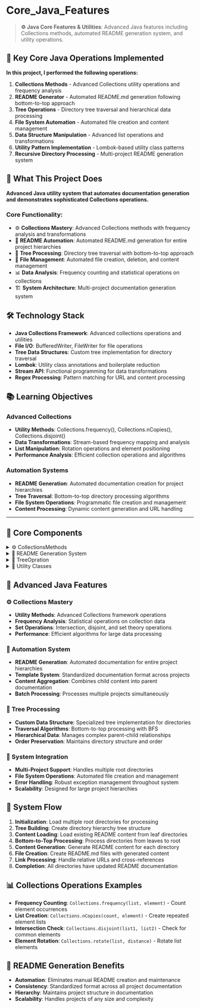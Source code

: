 # Core_Java_Features

> **⚙️ Java Core Features & Utilities**: Advanced Java features including Collections methods, automated README generation system, and utility operations.

## 🎯 Key Core Java Operations Implemented

**In this project, I performed the following operations:**

1) **Collections Methods** - Advanced Collections utility operations and frequency analysis
2) **README Generator** - Automated README.md generation following bottom-to-top approach
3) **Tree Operations** - Directory tree traversal and hierarchical data processing
4) **File System Automation** - Automated file creation and content management
5) **Data Structure Manipulation** - Advanced list operations and transformations
6) **Utility Pattern Implementation** - Lombok-based utility class patterns
7) **Recursive Directory Processing** - Multi-project README generation system

## 🎯 What This Project Does

**Advanced Java utility system that automates documentation generation and demonstrates sophisticated Collections operations.**

### Core Functionality:
- ⚙️ **Collections Mastery**: Advanced Collections methods with frequency analysis and transformations
- 📝 **README Automation**: Automated README.md generation for entire project hierarchies
- 🌳 **Tree Processing**: Directory tree traversal with bottom-to-top approach
- 🔄 **File Management**: Automated file creation, deletion, and content management
- 📊 **Data Analysis**: Frequency counting and statistical operations on collections
- 🏗️ **System Architecture**: Multi-project documentation generation system

## 🛠️ Technology Stack

- **Java Collections Framework**: Advanced collections operations and utilities
- **File I/O**: BufferedWriter, FileWriter for file operations
- **Tree Data Structures**: Custom tree implementation for directory traversal
- **Lombok**: Utility class annotations and boilerplate reduction
- **Stream API**: Functional programming for data transformations
- **Regex Processing**: Pattern matching for URL and content processing

## 📚 Learning Objectives

### Advanced Collections
- **Utility Methods**: Collections.frequency(), Collections.nCopies(), Collections.disjoint()
- **Data Transformations**: Stream-based frequency mapping and analysis
- **List Manipulation**: Rotation operations and element positioning
- **Performance Analysis**: Efficient collection operations and algorithms

### Automation Systems
- **README Generation**: Automated documentation creation for project hierarchies
- **Tree Traversal**: Bottom-to-top directory processing algorithms
- **File System Operations**: Programmatic file creation and management
- **Content Processing**: Dynamic content generation and URL handling

---

## 📂 Core Components

<details>
<summary>⚙️ CollectionsMethods</summary>

**Advanced Collections utility operations and frequency analysis**

- **What it does**: Demonstrates sophisticated Collections framework operations with practical examples
- **Code implementation**: 
  - **nCopies**: `Collections.nCopies(2, "Ram")` creates immutable list with repeated elements
  - **Frequency Analysis**: `Collections.frequency(list, element)` counts element occurrences
  - **Disjoint Check**: `Collections.disjoint(list1, list2)` checks for common elements
  - **List Rotation**: `Collections.rotate(list, distance)` rotates elements left/right
- **Collections operations**:
  - **Immutable Lists**: Creating fixed-size lists with repeated elements
  - **Statistical Analysis**: Frequency counting and occurrence mapping
  - **Set Operations**: Checking for intersection between collections
  - **Element Manipulation**: Rotating list elements in both directions
- **Advanced features**:
  - **Stream Integration**: Combining Collections methods with Stream API
  - **Frequency Mapping**: `collect(Collectors.toMap())` for complete frequency analysis
  - **Duplicate Handling**: Map merge function for handling duplicate keys
  - **Performance**: Efficient operations on large collections
- **Practical applications**:
  - **Data Analysis**: Frequency distribution and statistical operations
  - **List Processing**: Element rotation and positioning algorithms
  - **Set Theory**: Intersection and disjoint set operations
  - **Utility Operations**: Common collection manipulation patterns

</details>

<details>
<summary>📝 README Generation System</summary>

**Automated README.md generation with bottom-to-top approach**

- **What it does**: Generates comprehensive README.md files for entire project hierarchies automatically
- **Code implementation**: 
  - **GenerateReadmeMd**: Main orchestrator processing multiple root directories
  - **CreateReadmeMd**: README content generation and file creation logic
  - **DeleteAndLoadReadMe**: Cleanup and content loading operations
  - **TreeOpration**: Directory tree traversal and hierarchical processing
- **Generation process**:
  - **Multi-Project Support**: Processes multiple root directories simultaneously
  - **Bottom-to-Top**: Starts from leaf directories and works up to root
  - **Content Aggregation**: Combines child README content into parent documentation
  - **URL Processing**: Handles relative URLs and special characters
- **File operations**:
  - **Automated Creation**: Creates README.md files in each directory
  - **Content Management**: Manages existing content and updates
  - **Template System**: Standardized README format across all projects
  - **Link Generation**: Automatic linking between parent and child projects
- **Advanced features**:
  - **Tree Traversal**: Custom tree data structure for directory hierarchy
  - **Content Transformation**: URL encoding and content formatting
  - **Batch Processing**: Processes entire project structures in single execution
  - **Error Handling**: Robust file I/O error management

</details>

<details>
<summary>🌳 TreeOpration</summary>

**Directory tree traversal and hierarchical data processing**

- **What it does**: Implements tree data structure for directory hierarchy processing with bottom-to-top traversal
- **Code implementation**: 
  - **TreeNode Management**: `nodeMap` for efficient node lookup and creation
  - **Parent-Child Relations**: `addNode()` establishes hierarchical relationships
  - **Bottom-to-Top Traversal**: `bottomToTopTraversal()` processes from leaves to root
  - **Queue-Based Processing**: Level-order traversal with result reversal
- **Tree operations**:
  - **Node Creation**: Dynamic node creation with `computeIfAbsent()`
  - **Relationship Building**: Parent-child relationship establishment
  - **Traversal Algorithm**: BFS-based traversal with level tracking
  - **Result Ordering**: Reverses traversal order for bottom-to-top processing
- **Data structures**:
  - **HashMap**: Efficient node lookup by name
  - **LinkedHashSet**: Maintains child order and prevents duplicates
  - **LinkedList**: Queue for BFS traversal and result management
  - **LinkedHashMap**: Preserves insertion order for results
- **Algorithm benefits**:
  - **Efficient Lookup**: O(1) node access via HashMap
  - **Order Preservation**: Maintains directory structure order
  - **Memory Efficient**: Reuses nodes across multiple relationships
  - **Scalable**: Handles large directory hierarchies efficiently

</details>

<details>
<summary>🔧 Utility Classes</summary>

**Lombok-based utility patterns and file management operations**

- **What it does**: Provides utility classes for file operations and content management
- **Code implementation**: 
  - **@UtilityClass**: Lombok annotation for static utility classes
  - **File I/O Operations**: BufferedWriter and FileWriter for efficient file operations
  - **Content Processing**: String manipulation and URL encoding
  - **Error Management**: Comprehensive exception handling for file operations
- **Utility features**:
  - **Static Methods**: All methods are static for utility class pattern
  - **Resource Management**: Try-with-resources for proper file handling
  - **String Processing**: Advanced string manipulation and formatting
  - **Path Operations**: File path resolution and URL generation
- **File management**:
  - **Creation**: Automated file creation with existence checking
  - **Writing**: Efficient content writing with buffering
  - **Cleanup**: Proper resource cleanup and error handling
  - **Encoding**: URL encoding for special characters in file names

</details>

## 🌟 Advanced Java Features

### ⚙️ Collections Mastery
- **Utility Methods**: Advanced Collections framework operations
- **Frequency Analysis**: Statistical operations on collection data
- **Set Operations**: Intersection, disjoint, and set theory operations
- **Performance**: Efficient algorithms for large data processing

### 📝 Automation System
- **README Generation**: Automated documentation for entire project hierarchies
- **Template System**: Standardized documentation format across projects
- **Content Aggregation**: Combines child content into parent documentation
- **Batch Processing**: Processes multiple projects simultaneously

### 🌳 Tree Processing
- **Custom Data Structure**: Specialized tree implementation for directories
- **Traversal Algorithms**: Bottom-to-top processing with BFS
- **Hierarchical Data**: Manages complex parent-child relationships
- **Order Preservation**: Maintains directory structure and order

### 🔧 System Integration
- **Multi-Project Support**: Handles multiple root directories
- **File System Operations**: Automated file creation and management
- **Error Handling**: Robust exception management throughout system
- **Scalability**: Designed for large project hierarchies

## 🚀 System Flow
1. **Initialization**: Load multiple root directories for processing
2. **Tree Building**: Create directory hierarchy tree structure
3. **Content Loading**: Load existing README content from leaf directories
4. **Bottom-to-Top Processing**: Process directories from leaves to root
5. **Content Generation**: Generate README content for each directory
6. **File Creation**: Create README.md files with generated content
7. **Link Processing**: Handle relative URLs and cross-references
8. **Completion**: All directories have updated README documentation

## 📊 Collections Operations Examples
- **Frequency Counting**: `Collections.frequency(list, element)` - Count element occurrences
- **List Creation**: `Collections.nCopies(count, element)` - Create repeated element lists
- **Intersection Check**: `Collections.disjoint(list1, list2)` - Check for common elements
- **Element Rotation**: `Collections.rotate(list, distance)` - Rotate list elements

## 🔧 README Generation Benefits
- **Automation**: Eliminates manual README creation and maintenance
- **Consistency**: Standardized format across all project documentation
- **Hierarchy**: Maintains project structure in documentation
- **Scalability**: Handles projects of any size and complexity